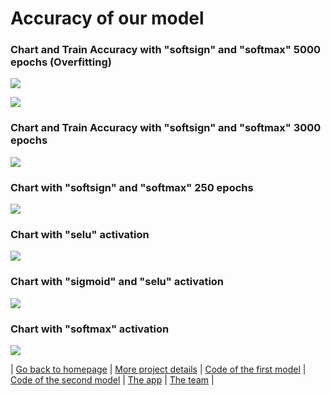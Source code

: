 # Accuracy of our model
### Chart and Train Accuracy with "softsign" and "softmax" 5000 epochs (Overfitting) 
![](https://github.com/MareSeestern/BWKI-Fall-Detection/blob/master/Infos_Texte/5000_epoches_ACC_Overfitted.png?raw=true)

![](https://github.com/MareSeestern/BWKI-Fall-Detection/blob/master/Infos_Texte/5000_epoches_Graphen_Overfitted.png?raw=true)

### Chart and Train Accuracy with "softsign" and "softmax" 3000 epochs 
![](https://github.com/MareSeestern/BWKI-Fall-Detection/blob/master/Infos_Texte/3000_epochs.png?raw=true)

### Chart with "softsign" and "softmax" 250 epochs
![](https://github.com/MareSeestern/BWKI-Fall-Detection/blob/master/Infos_Texte/250_epochs.png?raw=true)

### Chart with "selu" activation
![](https://github.com/MareSeestern/BWKI-Fall-Detection/blob/master/Infos_Texte/Diagramm_niedriger_Outputsize_selu.png?raw=true)

### Chart with "sigmoid" and "selu" activation
![](https://github.com/MareSeestern/BWKI-Fall-Detection/blob/master/Infos_Texte/Diagramm_niedriger_Outputsize_sigmoid_relu.png?raw=true)

### Chart with "softmax" activation
![](https://github.com/MareSeestern/BWKI-Fall-Detection/blob/master/Infos_Texte/Diagramm_niedriger_Outputsize_softmax.png?raw=true)

| [Go back to homepage](https://matheli.github.io/BWKI/.) | [More project details](https://matheli.github.io/BWKI/posts/More%20details.html) | [Code of the first model](https://matheli.github.io/BWKI/posts/First_model.html) | [Code of the second model](https://matheli.github.io/BWKI/posts/Second_model.html) | [The app](https://matheli.github.io/BWKI/posts/The_app_code.html) | [The team](https://matheli.github.io/BWKI/posts/The_team/The_team.html) |
